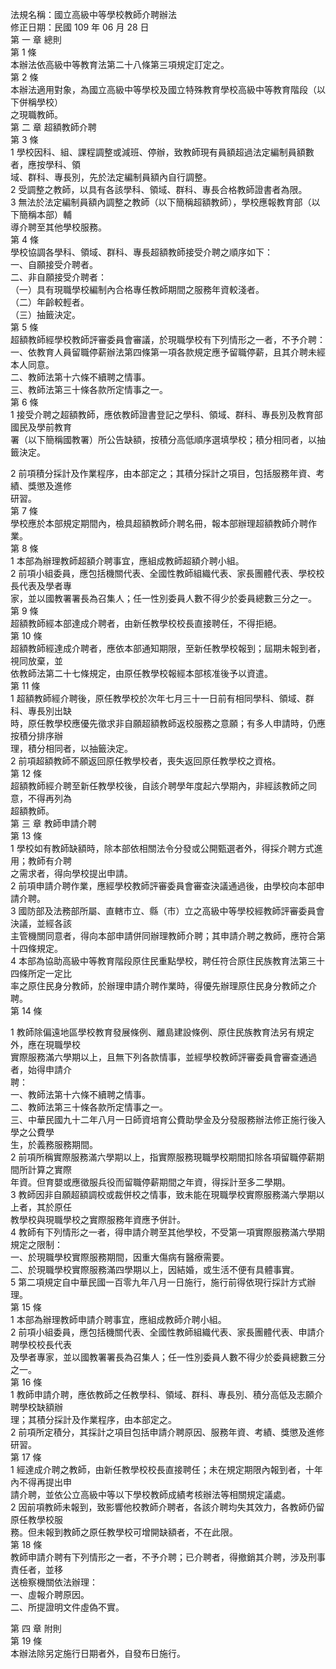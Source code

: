 法規名稱：國立高級中等學校教師介聘辦法  
修正日期：民國 109 年 06 月 28 日  
第 一 章 總則  
第 1 條  
本辦法依高級中等教育法第二十八條第三項規定訂定之。  
第 2 條  
本辦法適用對象，為國立高級中等學校及國立特殊教育學校高級中等教育階段（以下併稱學校）  
之現職教師。  
第 二 章 超額教師介聘  
第 3 條  
1 學校因科、組、課程調整或減班、停辦，致教師現有員額超過法定編制員額數者，應按學科、領  
域、群科、專長別，先於法定編制員額內自行調整。  
2 受調整之教師，以具有各該學科、領域、群科、專長合格教師證書者為限。  
3 無法於法定編制員額內調整之教師（以下簡稱超額教師），學校應報教育部（以下簡稱本部）輔  
導介聘至其他學校服務。  
第 4 條  
學校協調各學科、領域、群科、專長超額教師接受介聘之順序如下：  
一、自願接受介聘者。  
二、非自願接受介聘者：  
（一）具有現職學校編制內合格專任教師期間之服務年資較淺者。  
（二）年齡較輕者。  
（三）抽籤決定。  
第 5 條  
超額教師經學校教師評審委員會審議，於現職學校有下列情形之一者，不予介聘：  
一、依教育人員留職停薪辦法第四條第一項各款規定應予留職停薪，且其介聘未經本人同意。  
二、教師法第十六條不續聘之情事。  
三、教師法第三十條各款所定情事之一。  
第 6 條  
1 接受介聘之超額教師，應依教師證書登記之學科、領域、群科、專長別及教育部國民及學前教育  
署（以下簡稱國教署）所公告缺額，按積分高低順序選填學校；積分相同者，以抽籤決定。  


2 前項積分採計及作業程序，由本部定之；其積分採計之項目，包括服務年資、考績、獎懲及進修  
研習。  
第 7 條  
學校應於本部規定期間內，檢具超額教師介聘名冊，報本部辦理超額教師介聘作業。  
第 8 條  
1 本部為辦理教師超額介聘事宜，應組成教師超額介聘小組。  
2 前項小組委員，應包括機關代表、全國性教師組織代表、家長團體代表、學校校長代表及學者專  
家，並以國教署署長為召集人；任一性別委員人數不得少於委員總數三分之一。  
第 9 條  
超額教師經本部達成介聘者，由新任教學校校長直接聘任，不得拒絕。  
第 10 條  
超額教師經達成介聘者，應依本部通知期限，至新任教學校報到；屆期未報到者，視同放棄，並  
依教師法第二十七條規定，由原任教學校報經本部核准後予以資遣。  
第 11 條  
1 超額教師經介聘後，原任教學校於次年七月三十一日前有相同學科、領域、群科、專長別出缺  
時，原任教學校應優先徵求非自願超額教師返校服務之意願；有多人申請時，仍應按積分排序辦  
理，積分相同者，以抽籤決定。  
2 前項超額教師不願返回原任教學校者，喪失返回原任教學校之資格。  
第 12 條  
超額教師經介聘至新任教學校後，自該介聘學年度起六學期內，非經該教師之同意，不得再列為  
超額教師。  
第 三 章 教師申請介聘  
第 13 條  
1 學校如有教師缺額時，除本部依相關法令分發或公開甄選者外，得採介聘方式進用；教師有介聘  
之需求者，得向學校提出申請。  
2 前項申請介聘作業，應經學校教師評審委員會審查決議通過後，由學校向本部申請介聘。  
3 國防部及法務部所屬、直轄市立、縣（市）立之高級中等學校經教師評審委員會決議，並經各該  
主管機關同意者，得向本部申請併同辦理教師介聘；其申請介聘之教師，應符合第十四條規定。  
4 本部為協助高級中等教育階段原住民重點學校，聘任符合原住民族教育法第三十四條所定一定比  
率之原住民身分教師，於辦理申請介聘作業時，得優先辦理原住民身分教師之介聘。  
第 14 條  


1 教師除偏遠地區學校教育發展條例、離島建設條例、原住民族教育法另有規定外，應在現職學校  
實際服務滿六學期以上，且無下列各款情事，並經學校教師評審委員會審查通過者，始得申請介  
聘：  
一、教師法第十六條不續聘之情事。  
二、教師法第三十條各款所定情事之一。  
三、中華民國九十二年八月一日師資培育公費助學金及分發服務辦法修正施行後入學之公費學  
生，於義務服務期間。  
2 前項所稱實際服務滿六學期以上，指實際服務現職學校期間扣除各項留職停薪期間所計算之實際  
年資。但育嬰或應徵服兵役而留職停薪期間之年資，得採計至多二學期。  
3 教師因非自願超額調校或裁併校之情事，致未能在現職學校實際服務滿六學期以上者，其於原任  
教學校與現職學校之實際服務年資應予併計。  
4 教師有下列情形之一者，得申請介聘至其他學校，不受第一項實際服務滿六學期規定之限制：  
一、於現職學校實際服務期間，因重大傷病有醫療需要。  
二、於現職學校實際服務滿四學期以上，因結婚，或生活不便有具體事實。  
5 第二項規定自中華民國一百零九年八月一日施行，施行前得依現行採計方式辦理。  
第 15 條  
1 本部為辦理教師申請介聘事宜，應組成教師介聘小組。  
2 前項小組委員，應包括機關代表、全國性教師組織代表、家長團體代表、申請介聘學校校長代表  
及學者專家，並以國教署署長為召集人；任一性別委員人數不得少於委員總數三分之一。  
第 16 條  
1 教師申請介聘，應依教師之任教學科、領域、群科、專長別、積分高低及志願介聘學校缺額辦  
理；其積分採計及作業程序，由本部定之。  
2 前項所定積分，其採計之項目包括申請介聘原因、服務年資、考績、獎懲及進修研習。  
第 17 條  
1 經達成介聘之教師，由新任教學校校長直接聘任；未在規定期限內報到者，十年內不得再提出申  
請介聘，並依公立高級中等以下學校教師成績考核辦法等相關規定議處。  
2 因前項教師未報到，致影響他校教師介聘者，各該介聘均失其效力，各教師仍留原任教學校服  
務。但未報到教師之原任教學校可增開缺額者，不在此限。  
第 18 條  
教師申請介聘有下列情形之一者，不予介聘；已介聘者，得撤銷其介聘，涉及刑事責任者，並移  
送檢察機關依法辦理：  
一、虛報介聘原因。  
二、所提證明文件虛偽不實。  


第 四 章 附則  
第 19 條  
本辦法除另定施行日期者外，自發布日施行。  


